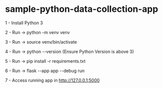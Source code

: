 # sample-python-data-collection-app

1 - Install Python 3

2 - Run -> python -m venv venv

3 - Run -> source venv/bin/activate

4 - Run -> python --version (Ensure Python Version is above 3)

5 - Run -> pip install -r requirements.txt

6 - Run -> flask --app app --debug run

7 - Access running app in http://127.0.0.1:5000
